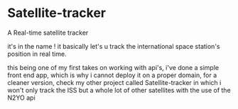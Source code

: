 # Satellite-tracker
A Real-time satellite tracker

it's in the name ! it basically let's u track the international space station's position in real time.

this being one of my first takes on working with api's, i've done a simple front end app, which is why i cannot deploy it on a proper domain, for a cleaner version,
check my other project called Satellite-tracker in which i won't only track the ISS but a whole lot of other satellites with the use of the N2YO api
